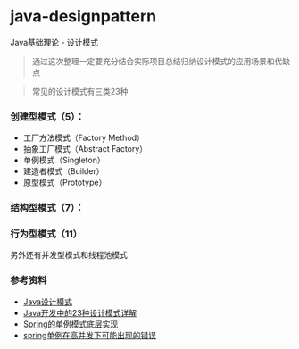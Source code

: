 # java-designpattern
Java基础理论 - 设计模式

> 通过这次整理一定要充分结合实际项目总结归纳设计模式的应用场景和优缺点

> 常见的设计模式有三类23种

### 创建型模式（5）：
- 工厂方法模式（Factory Method）
- 抽象工厂模式（Abstract Factory）
- 单例模式（Singleton）
- 建造者模式（Builder）
- 原型模式（Prototype）

### 结构型模式（7）：

### 行为型模式（11）

另外还有并发型模式和线程池模式





### 参考资料

 - [Java设计模式](http://java-design-patterns.com/patterns)
 - [Java开发中的23种设计模式详解](http://blog.csdn.net/doymm2008/article/details/13288067)
 - [Spring的单例模式底层实现](http://blog.csdn.net/cs408/article/details/48982085)
 - [spring单例在高并发下可能出现的错误](http://www.cnblogs.com/atwanli/articles/4740184.html)

